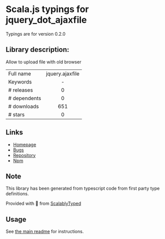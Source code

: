 
# Scala.js typings for jquery_dot_ajaxfile

Typings are for version 0.2.0

## Library description:
Allow to upload file with old browser

|                    |                 |
| ------------------ | :-------------: |
| Full name          | jquery.ajaxfile |
| Keywords           | - |
| # releases         | 0 |
| # dependents       | 0 |
| # downloads        | 651 |
| # stars            | 0 |

## Links
- [Homepage](https://github.com/fpellet/jquery.ajaxFile)
- [Bugs](https://github.com/fpellet/jquery.ajaxFile/issues)
- [Repository](https://github.com/fpellet/jquery.ajaxFile)
- [Npm](https://www.npmjs.com/package/jquery.ajaxfile)
    


## Note
This library has been generated from typescript code from first party type definitions.

Provided with :purple_heart: from [ScalablyTyped](https://github.com/oyvindberg/ScalablyTyped)

## Usage
See [the main readme](../../readme.md) for instructions.


